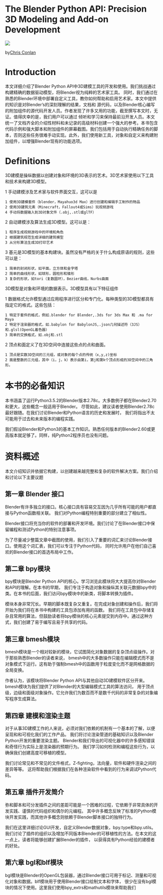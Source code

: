# The Blender Python API: Precision 3D Modeling and Add-on Development

![](https://chrisconlan.com/wp-content/uploads/2017/06/blender_python_api-717x1024.png)

by[Chris Conlan](https://github.com/chrisconlan)


# Introduction

本文详细介绍了Blender Python API中3D建模工具的开发和使用。我们挑战通过构建精确的数据驱动模型，将Blender视为纯粹的艺术家工具。
同时，我们通过在熟悉的Blender环境中部署自定义工具，教你如何帮助和启用艺术家。本文中提供的知识是对Blender’s的深刻理解的结果，文档和
源代码，以及Blender核心编写的附加组件的源代码开发人员。作者发现了许多又用的功能，截至撰写本文时，无证。值得庆幸的是，我们用户可以通过
倾听和学习来保持最前沿开发人员。本文统一了文档齐全的介绍性材料和未记录的高级材料创建一个强大的参考。本书包含代码示例和强大脚本和附加组件的屏幕截图。我们包括用于自动执行精确任务的脚本，否则这些任务很难手动实现。此外，我们使用新工具，对象和自定义来构建附加组件，以增强Blender现有的功能选项。

# Definitions

3D建模是操纵数据以创建对象和环境的3D表示的艺术。3D艺术家使用以下工具和技术来构建3D模型。

  1 手动建模涉及艺术家与软件界面交互，这可以是
  
    1 使用3D建模套件（blender，Mayahuo3d Max）进行创建和编辑手工制作的物品
    2 使用3D建筑元素（Minecraft，Fallout4或Sims）玩视频游戏
    4 手动将数据输入到3D对象文件（.obj,.stl或glTF）
 
  2 自动建模涉及算法生成3D模型。这可以是：

    1 程序生成视频游戏中的环境和角色
    2 根据建筑规范生成详细的建筑模型
    3 从分形算法生成3D打印艺术
    
  3  基元是3D模型的基本构建块。虽然没有严格的关于什么构成原语的规则，这些可以是：

    1 简单的封闭形状，如平面，立方体和金字塔
    2 简单的曲线形状，如球形，圆柱形和锥形
    3 复杂的形状，如tori（复数圆环），Bezier曲线，Nurbs曲面
    
3D模型是对象和环境的数据表示。3D模型具有以下特征组件

  1 数据格式允许模型通过应用程序进行区分和专门化。每种类型的3D模型都具有指定它的格式。这些包括：

    1 特定于套件的格式，例如.blender for Blender,.3ds for 3ds Max 和 .ma for Maya
    2 特定于渲染器的格式，如.babylon for BabylonJS,.json几何描述符（3JS）和.glsl(OpenGL着色器）
    3 简单的交换格式，如.obj和.stl
    
  2 顶点和面定义了在3D空间中连接这些点的点和曲面。
  
    1 顶点是实数3D空间的三元组，或对象的每个点的传统（x,y,z)坐标
    2 面是整数的三元组，其中（i，j，k）表示由第i，第j和第k个顶点形成的3D空间中的三角形。
    
# 本书的必备知识

本书涵盖了运行Python3.5.2的Blender版本2.78c。大多数例子都在Blender2.70和更大，这些概念一般适用于Blender。
尽管如此，建议读者使用Blender2.78c最好跟随。在我们讨论Blender和Python语言的历史和发展时，
我们将指出不太可能用于过去和未来版本的编程实践。

  我们假设Blender和Python3的基本工作知识。熟悉任何版本的Blender2.60或更高版本就足够了。同样，纯Python2程序员也没有问题。
  
# 资料概述

本文介绍知识并依据它构建，以创建越来越完整和复杂的软件解决方案。我们介绍和讨论以下主要议题

## 第一章 Blender 接口

Blender有许多独立的接口。核心接口具有容易交互因为几乎所有可能的用户都直接与Python函数相关联。
我们对Python编程特别重要的部分建立了相似性。

Blender接口将充当你的软件的部署和开发环境。我们讨论了在Blender接口中保留编程和测试Python的特别注意事项。

为了尽量减少整篇文章中截图的使用，我们引入了重要的词汇来讨论Blender接口。使用这个词汇表，我们可以专注于Python代码，
同时允许用户在他们自己喜欢的Blender接口的首选布局中工作。

## 第二章 bpy模块

bpy模块是Blender Python API的核心。学习浏览此模块将大大提高你对Blender和API的理解。在本书的早期，
我们专注于构造对象和操纵其关联元数据bpy中的类。在本书的后面，我们访问bpy模块中的新类，将脚本转换为插件。

模块本身非常冗长。早期的脚本既复杂又重复。在完成对象创建和操作后，我们将开始为我们将在本书中构建的工具包添加有用的函数。
我们将在工具包中存储复杂且常用的算法，但鼓励读者将bpy模块的核心元素提交到内存中。通过这种方式，我们创建了易于编写且易于共享的代码。

## 第三章 bmesh模块

bmesh模块是一个相对较新的模块，它试图简化对象数据的复杂顶点级操作。对于那些熟悉Blender的读者来说，
bmesh中的大多数操作只能在编辑模式而不是对象模式下运行。这有助于强制bmesh中的函数用于粒度变化而不是网格数据的全局变换。

作者认为，该模块将Blender Python API与其他自动3D建模软件区分开来。bmesh模块为我们提供了对Blender的大型编辑模式工具的算法访问，
用于顶点级，边级和面级对象操作。它允许我们为数百而不是数千代码的非常复杂的对象编写程序生成算法。

## 第四章 建模和渲染主题

对于从事3D建模工作的人来说，必须对我们依赖的机制有一个基本的了解，以便呈现和和可视化我们的工作产品。
我们将讨论渲染管道的基础知识以及Blender Python开发的重要渲染主题。
Blender和我们导出的可视化器中的许多感知错误和奇怪行为实际上是渲染器的预期行为。
我们学习如何检测和编程这些行为，以确保我们创建高度可移植的模型。

我们讨论常见和不常见的文件格式，Z-fighting，法向量，软件和硬件渲染之间的差异等等。
这将帮助我们根据我们在各种渲染软件中看到的行为来调试Python代码。

## 第五章 插件开发简介

弥和脚本和可分发插件之间的差距可能是一个困难的过程，它依赖于非常具体的开发实践、谨慎的代码组织和偶尔的元编程。
其中许多概念反映了标准的Python模块开发实践，而其他许多概念则依赖于Blender脚本接口的独特行为。

我们在这里详细讨论GUI开发，自定义Blender数据对象，bpy.type和bpy.utils。
我们讨论了插件的组织以及增加不同版本Blender的可移植性的方法。在本文的这一点上，读者将能够创建扩展Blender的插件，
以获得具有Python经验的建模者的好处。

## 第六章 bgl和blf模块

bgl模块是Blender的OpenGL包装器，通过Blender接口可用于标记、测量和可视化对象和数据。blf模块用于使用Blender接口绘制文本和字体，
很少在没有bgl模块的情况下使用。这里我们使用bpy_extrs和mathutils模块来帮助我们

